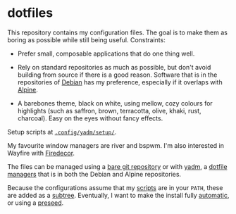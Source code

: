 # dotfiles

This repository contains my configuration files. The goal is to make 
them as boring as possible while still being useful. Constraints:

-   Prefer small, composable applications that do one thing well.

-   Rely on standard repositories as much as possible, but don't avoid 
    building from source if there is a good reason. Software that is in 
    the repositories of [Debian][debn] has my preference, especially if 
    it overlaps with [Alpine][alpn].

-   A barebones theme, black on white, using mellow, cozy colours for 
    highlights (such as saffron, brown, terracotta, olive, khaki, rust, 
    charcoal). Easy on the eyes without fancy effects.

Setup scripts at [`.config/yadm/setup/`](.config/yadm/setup/).

My favourite window managers are river and bspwm. I'm also interested in 
Wayfire with [Firedecor][fdec].

The files can be managed using a [bare git repository][bare] or with 
[yadm](https://yadm.io/), a [dotfile managers][dots] that is in both the 
Debian and Alpine repositories.

Because the configurations assume that my [scripts][scrp] are in your 
`PATH`, these are added as a [subtree][atla]. Eventually, I want to make 
the install fully [automatic][auto], or using a [preseed][seed].

[atla]: https://www.atlassian.com/git/tutorials/git-subtree
[scrp]: https://github.com/slakkenhuis/scripts
[dots]: https://dotfiles.github.io/utilities/
[bare]: https://cblte.github.io/sammelsurium/configs/the-best-way-to-store-your-dotfiles/
[debn]: https://packages.debian.org/
[alpn]: https://pkgs.alpinelinux.org/packages
[fdec]: https://github.com/AhoyISki/Firedecor
[auto]: https://debian-handbook.info/browse/stable/sect.automated-installation.html
[seed]: https://wiki.debian.org/DebianInstaller/Preseed
